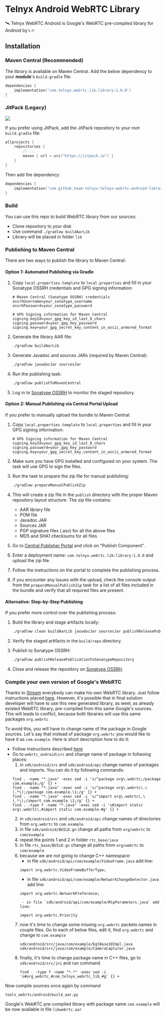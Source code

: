 # Telnyx Android WebRTC Library

🛰️ Telnyx WebRTC Android is Google's WebRTC pre-compiled library for Android by :telephone_receiver: :fire:

## Installation

### Maven Central (Recommended)

The library is available on Maven Central. Add the below dependency to your **module**'s `build.gradle` file:

```kotlin
dependencies {
    implementation("com.telnyx.webrtc.lib:library:1.0.0")
}
```

### JitPack (Legacy)

[![](https://jitpack.io/v/team-telnyx/telnyx-webrtc-android-library.svg)](https://jitpack.io/#team-telnyx/telnyx-webrtc-android-library)

If you prefer using JitPack, add the JitPack repository to your root `build.gradle` file:

```kotlin
allprojects {
    repositories {
        // ...
        maven { url = uri("https://jitpack.io") }
    }
}
```

Then add the dependency:

```kotlin
dependencies {
    implementation("com.github.team-telnyx:telnyx-webrtc-android-library:1.0.0")
}
```

### Build

You can use this repo to build WebRTC library from our sources:

- Clone repository to your disk
- Use command `./gradlew buildAarLib`
- Library will be placed in folder `lib`

### Publishing to Maven Central

There are two ways to publish the library to Maven Central:

#### Option 1: Automated Publishing via Gradle

1. Copy `local.properties.template` to `local.properties` and fill in your Sonatype OSSRH credentials and GPG signing information:
   ```properties
   # Maven Central (Sonatype OSSRH) credentials
   ossrhUsername=your_sonatype_username
   ossrhPassword=your_sonatype_password

   # GPG Signing information for Maven Central
   signing.keyId=your_gpg_key_id_last_8_chars
   signing.password=your_gpg_key_password
   signing.key=your_gpg_secret_key_content_in_ascii_armored_format
   ```

2. Generate the library AAR file:
   ```bash
   ./gradlew buildAarLib
   ```

3. Generate Javadoc and sources JARs (required by Maven Central):
   ```bash
   ./gradlew javadocJar sourcesJar
   ```

4. Run the publishing task:
   ```bash
   ./gradlew publishToMavenCentral
   ```

5. Log in to [Sonatype OSSRH](https://s01.oss.sonatype.org/) to monitor the staged repository.

#### Option 2: Manual Publishing via Central Portal Upload

If you prefer to manually upload the bundle to Maven Central:

1. Copy `local.properties.template` to `local.properties` and fill in your GPG signing information:
   ```properties
   # GPG Signing information for Maven Central
   signing.keyId=your_gpg_key_id_last_8_chars
   signing.password=your_gpg_key_password
   signing.key=your_gpg_secret_key_content_in_ascii_armored_format
   ```

2. Make sure you have GPG installed and configured on your system. The task will use GPG to sign the files.

3. Run the task to prepare the zip file for manual publishing:
   ```bash
   ./gradlew prepareManualPublishZip
   ```

4. This will create a zip file in the `publish` directory with the proper Maven repository layout structure. The zip file contains:
   - AAR library file
   - POM file
   - Javadoc JAR
   - Sources JAR
   - PGP signature files (.asc) for all the above files
   - MD5 and SHA1 checksums for all files

5. Go to [Central Publisher Portal](https://central.sonatype.org/) and click on "Publish Component".

6. Enter a deployment name: `com.telnyx.webrtc.lib:library:1.0.0` and upload the zip file.

7. Follow the instructions on the portal to complete the publishing process.

8. If you encounter any issues with the upload, check the console output from the `prepareManualPublishZip` task for a list of all files included in the bundle and verify that all required files are present.

#### Alternative: Step-by-Step Publishing

If you prefer more control over the publishing process:

1. Build the library and stage artifacts locally:
   ```bash
   ./gradlew clean buildAarLib javadocJar sourcesJar publishReleasePublicationToLocalRepoRepository
   ```

2. Verify the staged artifacts in the `build/repo` directory.

3. Publish to Sonatype OSSRH:
   ```bash
   ./gradlew publishReleasePublicationToSonatypeRepository
   ```

4. Close and release the repository on [Sonatype OSSRH](https://s01.oss.sonatype.org/).

### Compile your own version of Google's WebRTC

Thanks to [Stream](https://getstream.io?utm_source=Github&utm_medium=Jaewoong_OSS&utm_content=Developer&utm_campaign=Github_Feb2023_Jaewoong_StreamWebRTCAndroid&utm_term=DevRelOss) everybody can make his own WebRTC library. Just follow instructions placed [here](https://getstream.io/resources/projects/webrtc/library/android/). However, it's possible that in final solution developer will have to use this new generated library, as weel, as already existed WebRTC library, pre-compiled from this same Google's sources. This will leads to conflict, because both libraries will use this same packages `org.webrtc`

To avoid this, you will have to change name of the package in Google sources. Let's say that instead of package `org.webrtc` you would like to have it as `com.example`. Here is short description how to do it:

- Follow instructions described [here](https://getstream.io/resources/projects/webrtc/library/android/)
- Go to `webrtc_android\src` and change name of package in follwoing places:
    1. in `sdk/android/src` and `sdk/android/api` change names of packages and imports. You can do it by following commands:
    ```
    find . -name "*.java" -exec sed -i 's/^package org\.webrtc;/package com.example;/g' {} +
    find . -name "*.java" -exec sed -i 's/^package org\.webrtc\.\(.*\);/package com.example.\1;/g' {} +
    find . -name "*.java" -exec sed -i 's/^import org\.webrtc\.\(.*\);/import com.example.\1;/g' {} +
    find . -type f -name "*.java" -exec sed -i 's#import static org\.webrtc\.#import static com.example.#g' {} +
    ```
    2. in `sdk/android/src` and `sdk/android/api` change names of directories from `org.webrtc` to `com.example`
    3. in file `sdk/android/BUILD.gn` change all paths from `org/webrtc` to `com/example`
    4. repeat the points 1 and 2 in folder `rtc_base/java`
    5. in file `rtc_base/BUILD.gn` change all paths from `org/webrtc` to `com/example`
    6. because we are not going to change C++ namespace: 
        - in file `sdk/android/api/com/example/VideoFrame.java` add line:
        ```
        import org.webrtc.VideoFrameBufferType;
        ```
        - in file `sdk/android/api/com/example/NetworkChangeDetector.java` add line:
        ```
        import org.webrtc.NetworkPreference;
        ```
            - in file `sdk/android/api/com/example/RtpParameters.java` add line:
        ```
        import org.webrtc.Priority
        ```
    7. now it's time to change some missing `org.webrtc` packets names in couple files. Go to each of below files, edit it, find `org.webrtc` and change to `com.example`
        ```
        sdk/android/src/java/com/example/EglBase10Impl.java
        sdk/android/src/java/com/example/CameraCapturer.java
        ```
    8. finally, it's time to change package name in C++ files, go to `sdk/android/src/jni` and run command
        ```
        find . -type f -name "*.*" -exec sed -i 's#org_webrtc_#com_telnyx_webrtc_lib_#g' {} +
        ```

Now compile sources once again by command
```
tools_webrtc/android/build_aar.py
```

Google's WebRTC pre-compiled library with package name `com.example` will be now available in file `libwebrtc.aar`
